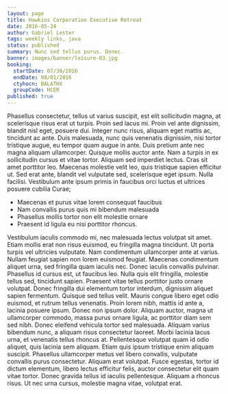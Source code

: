 ```yaml
---
layout: page
title: Hawkins Corporation Executive Retreat
date: 2016-05-24
author: Gabriel Lester
tags: weekly links, java
status: published
summary: Nunc sed tellus purus. Donec.
banner: images/banner/leisure-03.jpg
booking:
  startDate: 07/30/2016
  endDate: 08/01/2016
  ctyhocn: BALATHX
  groupCode: HCER
published: true
---
```

Phasellus consectetur, tellus ut varius suscipit, est elit sollicitudin magna, at scelerisque risus erat ut turpis. Proin sed lacus mi. Proin vel ante dignissim, blandit nisl eget, posuere dui. Integer nunc risus, aliquam eget mattis ac, tincidunt ac ante. Duis malesuada, nunc quis venenatis dignissim, nisi tortor tristique augue, eu tempor quam augue in ante. Duis pretium ante nec magna aliquam ullamcorper. Quisque mollis auctor ante. Nam a turpis in ex sollicitudin cursus et vitae tortor. Aliquam sed imperdiet lectus. Cras sit amet porttitor leo. Maecenas molestie velit leo, quis tristique sapien efficitur ut. Sed erat ante, blandit vel vulputate sed, scelerisque eget ipsum. Nulla facilisi. Vestibulum ante ipsum primis in faucibus orci luctus et ultrices posuere cubilia Curae;

* Maecenas et purus vitae lorem consequat faucibus
* Nam convallis purus quis mi bibendum malesuada
* Phasellus mollis tortor non elit molestie ornare
* Praesent id ligula eu nisi porttitor rhoncus.

Vestibulum iaculis commodo mi, nec malesuada lectus volutpat sit amet. Etiam mollis erat non risus euismod, eu fringilla magna tincidunt. Ut porta turpis vel ultricies vulputate. Nam condimentum ullamcorper ante at varius. Nullam feugiat sapien non lorem euismod feugiat. Maecenas condimentum aliquet urna, sed fringilla quam iaculis nec. Donec iaculis convallis pulvinar. Phasellus id cursus est, ut faucibus leo. Nulla quis elit fringilla, molestie tellus sed, tincidunt sapien. Praesent vitae tellus porttitor justo ornare volutpat. Donec fringilla dui elementum tortor interdum, dignissim aliquet sapien fermentum. Quisque sed tellus velit. Mauris congue libero eget odio euismod, et rutrum tellus venenatis. Proin lorem nibh, mattis id ante a, lacinia posuere ipsum.
Donec non ipsum dolor. Aliquam auctor, magna ut ullamcorper commodo, massa purus ornare ligula, ac porttitor diam sem sed nibh. Donec eleifend vehicula tortor sed malesuada. Aliquam varius bibendum nunc, a aliquam risus consectetur laoreet. Morbi lacinia lacus urna, et venenatis tellus rhoncus at. Pellentesque volutpat quam id odio aliquet, quis lacinia sem aliquam. Etiam quis ipsum tristique enim aliquam suscipit. Phasellus ullamcorper metus vel libero convallis, vulputate convallis purus consectetur. Aliquam erat volutpat. Fusce egestas, tortor id dictum elementum, libero lectus efficitur felis, auctor consectetur elit quam vitae tortor. Donec gravida tellus id iaculis pellentesque. Aliquam a rhoncus risus. Ut nec urna cursus, molestie magna vitae, volutpat erat.
